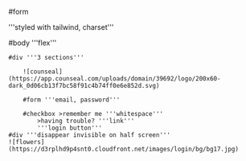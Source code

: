 #form

'''styled with tailwind, charset'''

#body '''flex'''

    #div '''3 sections'''

        ![counseal](https://app.counseal.com/uploads/domain/39692/logo/200x60-dark_0d06cb13f7bc58f91c4b74ff0e6e852d.svg)

        #form '''email, password'''

        #checkbox >remember me '''whitespace'''
            >having trouble? '''link'''
            '''login button'''
    #div '''disappear invisible on half screen'''
    ![flowers](https://d3rplhd9p4snt0.cloudfront.net/images/login/bg/bg17.jpg)
